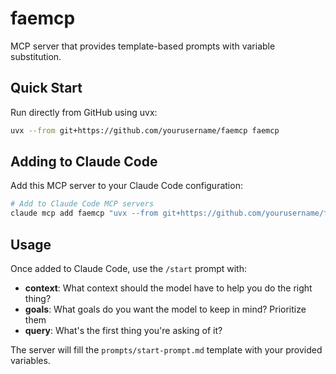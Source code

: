 # faemcp

MCP server that provides template-based prompts with variable substitution.

## Quick Start

Run directly from GitHub using uvx:

```bash
uvx --from git+https://github.com/yourusername/faemcp faemcp
```

## Adding to Claude Code

Add this MCP server to your Claude Code configuration:

```bash
# Add to Claude Code MCP servers
claude mcp add faemcp "uvx --from git+https://github.com/yourusername/faemcp faemcp"
```

## Usage

Once added to Claude Code, use the `/start` prompt with:
- **context**: What context should the model have to help you do the right thing?
- **goals**: What goals do you want the model to keep in mind? Prioritize them  
- **query**: What's the first thing you're asking of it?

The server will fill the `prompts/start-prompt.md` template with your provided variables.
